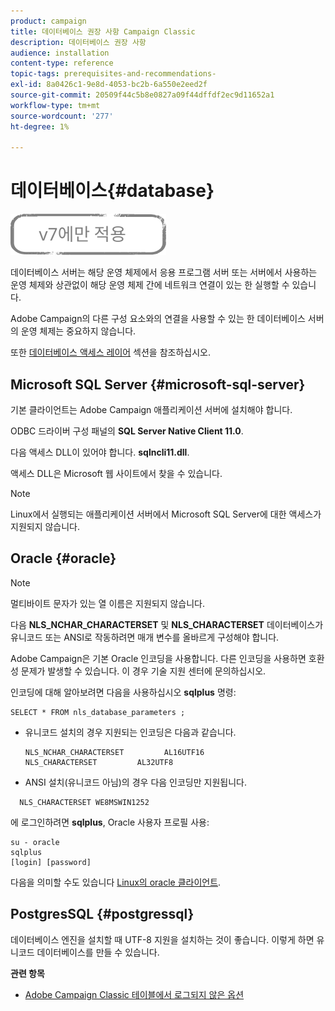 ```yaml
---
product: campaign
title: 데이터베이스 권장 사항 Campaign Classic
description: 데이터베이스 권장 사항
audience: installation
content-type: reference
topic-tags: prerequisites-and-recommendations-
exl-id: 8a0426c1-9e8d-4053-bc2b-6a550e2eed2f
source-git-commit: 20509f44c5b8e0827a09f44dffdf2ec9d11652a1
workflow-type: tm+mt
source-wordcount: '277'
ht-degree: 1%

---
```


# 데이터베이스{#database}

![](../../assets/v7-only.svg)

데이터베이스 서버는 해당 운영 체제에서 응용 프로그램 서버 또는 서버에서 사용하는 운영 체제와 상관없이 해당 운영 체제 간에 네트워크 연결이 있는 한 실행할 수 있습니다.

Adobe Campaign의 다른 구성 요소와의 연결을 사용할 수 있는 한 데이터베이스 서버의 운영 체제는 중요하지 않습니다.

또한 [데이터베이스 액세스 레이어](../../installation/using/prerequisites-of-campaign-installation-in-linux.md#database-access-layers) 섹션을 참조하십시오.

## Microsoft SQL Server {#microsoft-sql-server}

기본 클라이언트는 Adobe Campaign 애플리케이션 서버에 설치해야 합니다.

ODBC 드라이버 구성 패널의 **SQL Server Native Client 11.0**.

다음 액세스 DLL이 있어야 합니다. **sqlncli11.dll**.

액세스 DLL은 Microsoft 웹 사이트에서 찾을 수 있습니다.

>[!NOTE]
>
>Linux에서 실행되는 애플리케이션 서버에서 Microsoft SQL Server에 대한 액세스가 지원되지 않습니다.

## Oracle {#oracle}

>[!NOTE]
>
>멀티바이트 문자가 있는 열 이름은 지원되지 않습니다.

다음 **NLS_NCHAR_CHARACTERSET** 및 **NLS_CHARACTERSET** 데이터베이스가 유니코드 또는 ANSI로 작동하려면 매개 변수를 올바르게 구성해야 합니다.

Adobe Campaign은 기본 Oracle 인코딩을 사용합니다. 다른 인코딩을 사용하면 호환성 문제가 발생할 수 있습니다. 이 경우 기술 지원 센터에 문의하십시오.

인코딩에 대해 알아보려면 다음을 사용하십시오 **sqlplus** 명령:

```
SELECT * FROM nls_database_parameters ;
```

* 유니코드 설치의 경우 지원되는 인코딩은 다음과 같습니다.

   ```
   NLS_NCHAR_CHARACTERSET         AL16UTF16
   NLS_CHARACTERSET         AL32UTF8
   ```

* ANSI 설치(유니코드 아님)의 경우 다음 인코딩만 지원됩니다.

```
  NLS_CHARACTERSET WE8MSWIN1252
```

에 로그인하려면 **sqlplus**, Oracle 사용자 프로필 사용:

```
su - oracle 
sqlplus 
[login] [password]
```

다음을 의미할 수도 있습니다 [Linux의 oracle 클라이언트](../../installation/using/installing-packages-with-linux.md#oracle-client-in-linux).

## PostgresSQL {#postgressql}

데이터베이스 엔진을 설치할 때 UTF-8 지원을 설치하는 것이 좋습니다. 이렇게 하면 유니코드 데이터베이스를 만들 수 있습니다.

**관련 항목**

* [Adobe Campaign Classic 테이블에서 로그되지 않은 옵션](https://helpx.adobe.com/campaign/kb/unlogged-tables-classic.html)
